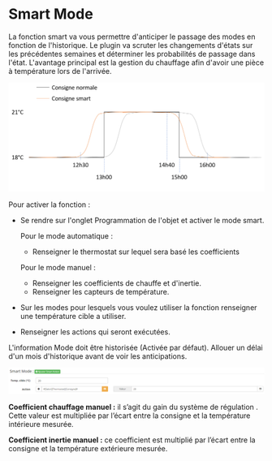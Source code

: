 Smart Mode
=====
La fonction smart va vous permettre d'anticiper le passage des modes en fonction de l'historique. 
Le plugin va scruter les changements d'états sur les précédentes semaines et déterminer les probabilités de passage dans l'état. 
L'avantage principal est la gestion du chauffage afin d'avoir une pièce à température lors de l'arrivée. 

![presence98](../images/presence_smart_exemple.png)

Pour activer la fonction : 
- Se rendre sur l'onglet Programmation de l'objet et activer le mode smart.

  Pour le mode automatique :
  - Renseigner le thermostat sur lequel sera basé les coefficients

  Pour le mode manuel :
  - Renseigner les coefficients de chauffe et d'inertie.
  - Renseigner les capteurs de température. 

- Sur les modes pour lesquels vous voulez utiliser la fonction renseigner une température cible a utiliser. 
- Renseigner les actions qui seront exécutées. 

L'information Mode doit être historisée (Activée par défaut).
Allouer un délai d'un mois d'historique avant de voir les anticipations.

![presence99](../images/presence_smart_mode.png)

__Coefficient chauffage manuel :__ il s’agit du gain du système de régulation . Cette valeur est multipliée par l’écart entre la consigne et la température intérieure mesurée.

__Coefficient inertie manuel :__ ce coefficient est multiplié par l’écart entre la consigne et la température extérieure mesurée.
